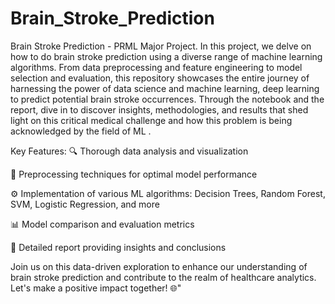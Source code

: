 # Brain_Stroke_Prediction
Brain Stroke Prediction - PRML Major Project. 
In this project, we delve on how to do brain stroke prediction using a diverse range of machine learning algorithms. From data preprocessing and feature engineering to model selection and evaluation, this repository showcases the entire journey of harnessing the power of data science and machine learning, deep learning to predict potential brain stroke occurrences. Through the notebook and the report, dive in to discover insights, methodologies, and results that shed light on this critical medical challenge and how this problem is being acknowledged by the field of ML .

Key Features:
🔍 Thorough data analysis and visualization

🔧 Preprocessing techniques for optimal model performance

⚙️ Implementation of various ML algorithms: Decision Trees, Random Forest, SVM, Logistic Regression, and more

📊 Model comparison and evaluation metrics

📝 Detailed report providing insights and conclusions

Join us on this data-driven exploration to enhance our understanding of brain stroke prediction and contribute to the realm of healthcare analytics. Let's make a positive impact together! 🌐"
